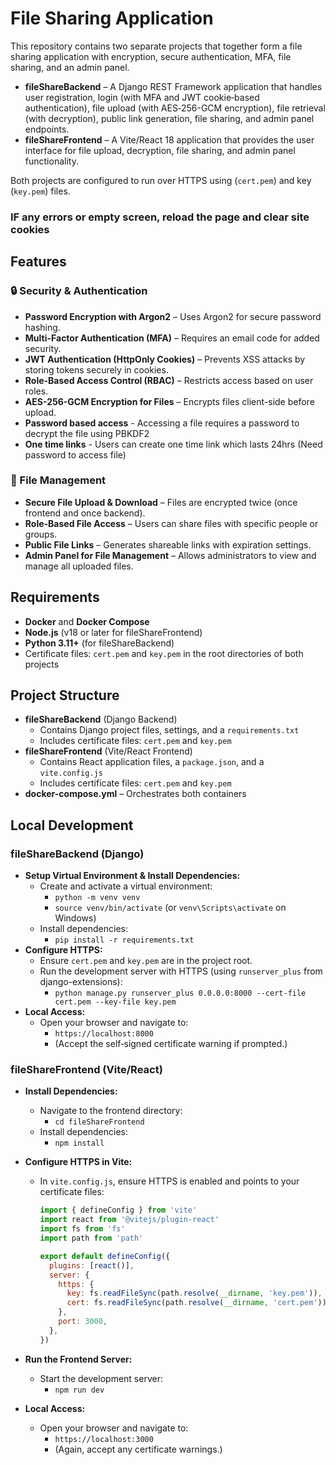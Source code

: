 # File Sharing Application

This repository contains two separate projects that together form a file sharing application with encryption, secure authentication, MFA, file sharing, and an admin panel.

- **fileShareBackend** – A Django REST Framework application that handles user registration, login (with MFA and JWT cookie‑based authentication), file upload (with AES‑256-GCM encryption), file retrieval (with decryption), public link generation, file sharing, and admin panel endpoints.
- **fileShareFrontend** – A Vite/React 18 application that provides the user interface for file upload, decryption, file sharing, and admin panel functionality.

Both projects are configured to run over HTTPS using (`cert.pem`) and key (`key.pem`) files.

### IF any errors or empty screen, reload the page and clear site cookies

## Features

### 🔒 Security & Authentication

- **Password Encryption with Argon2** – Uses Argon2 for secure password hashing.
- **Multi-Factor Authentication (MFA)** – Requires an email code for added security.
- **JWT Authentication (HttpOnly Cookies)** – Prevents XSS attacks by storing tokens securely in cookies.
- **Role-Based Access Control (RBAC)** – Restricts access based on user roles.
- **AES-256-GCM Encryption for Files** – Encrypts files client-side before upload.
- **Password based access** - Accessing a file requires a password to decrypt the file using PBKDF2
- **One time links** - Users can create one time link which lasts 24hrs (Need password to access file)

### 📂 File Management

- **Secure File Upload & Download** – Files are encrypted twice (once frontend and once backend).
- **Role-Based File Access** – Users can share files with specific people or groups.
- **Public File Links** – Generates shareable links with expiration settings.
- **Admin Panel for File Management** – Allows administrators to view and manage all uploaded files.

## Requirements

- **Docker** and **Docker Compose**
- **Node.js** (v18 or later for fileShareFrontend)
- **Python 3.11+** (for fileShareBackend)
- Certificate files: `cert.pem` and `key.pem` in the root directories of both projects

## Project Structure

- **fileShareBackend** (Django Backend)
  - Contains Django project files, settings, and a `requirements.txt`
  - Includes certificate files: `cert.pem` and `key.pem`
- **fileShareFrontend** (Vite/React Frontend)
  - Contains React application files, a `package.json`, and a `vite.config.js`
  - Includes certificate files: `cert.pem` and `key.pem`
- **docker-compose.yml** – Orchestrates both containers

## Local Development

### fileShareBackend (Django)

- **Setup Virtual Environment & Install Dependencies:**
  - Create and activate a virtual environment:
    - `python -m venv venv`
    - `source venv/bin/activate` (or `venv\Scripts\activate` on Windows)
  - Install dependencies:
    - `pip install -r requirements.txt`
- **Configure HTTPS:**
  - Ensure `cert.pem` and `key.pem` are in the project root.
  - Run the development server with HTTPS (using `runserver_plus` from django-extensions):
    - `python manage.py runserver_plus 0.0.0.0:8000 --cert-file cert.pem --key-file key.pem`
- **Local Access:**
  - Open your browser and navigate to:
    - `https://localhost:8000`
    - (Accept the self‑signed certificate warning if prompted.)

### fileShareFrontend (Vite/React)

- **Install Dependencies:**
  - Navigate to the frontend directory:
    - `cd fileShareFrontend`
  - Install dependencies:
    - `npm install`
- **Configure HTTPS in Vite:**

  - In `vite.config.js`, ensure HTTPS is enabled and points to your certificate files:

    ```js
    import { defineConfig } from 'vite'
    import react from '@vitejs/plugin-react'
    import fs from 'fs'
    import path from 'path'

    export default defineConfig({
      plugins: [react()],
      server: {
        https: {
          key: fs.readFileSync(path.resolve(__dirname, 'key.pem')),
          cert: fs.readFileSync(path.resolve(__dirname, 'cert.pem')),
        },
        port: 3000,
      },
    })
    ```

- **Run the Frontend Server:**
  - Start the development server:
    - `npm run dev`
- **Local Access:**
  - Open your browser and navigate to:
    - `https://localhost:3000`
    - (Again, accept any certificate warnings.)
